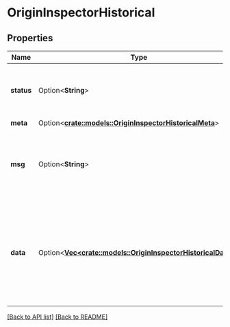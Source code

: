 # OriginInspectorHistorical

## Properties

Name | Type | Description | Notes
------------ | ------------- | ------------- | -------------
**status** | Option<**String**> | Whether or not we were able to successfully execute the query. | 
**meta** | Option<[**crate::models::OriginInspectorHistoricalMeta**](OriginInspectorHistoricalMeta.md)> |  | 
**msg** | Option<**String**> | If the query was not successful, this will provide a string that explains why. | 
**data** | Option<[**Vec&lt;crate::models::OriginInspectorHistoricalData&gt;**](OriginInspectorHistoricalData.md)> | A list of [entries](#entry-data-model), each representing one unique combination of dimensions, such as origin host, region or POP. | 

[[Back to API list]](../README.md#documentation-for-api-endpoints) [[Back to README]](../README.md)


